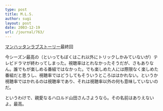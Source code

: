 ```yaml
---
type: post
title: M.L.S.
author: sugi
layout: post
date: 2003-12-19
url: /journal/763/
---
```

<a href="http://www.tbs.co.jp/manhattan/index-j.html" onclick="_gaq.push(['_trackEvent', 'outbound-article', 'http://www.tbs.co.jp/manhattan/index-j.html', 'マンハッタンラブストーリー']);" >マンハッタンラブストーリー</a>最終回

今シーズン最高の（といってもぼくはこれ以外にトリックしかみていないが）テレビドラマが終わってしまった。視聴率はとれなかったそうだが、さもありなん。誰でもが楽しめる番組ではなかった。でも楽しめた人には際限なく楽しめた番組だと思うし、視聴率ではどうしてもそういうところははかれない。というか視聴率ではかれるのは視聴率であり、それは視聴率以外の何も意味していないのだ。

というわけで、親愛なるハロルド山田さんさようなら。その名前はありえないよ。最高。